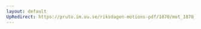 ```yaml
---
layout: default
UpRedirect: https://pruto.im.uu.se/riksdagen-motions-pdf/1870/mot_1870__ak__58.pdf
---
```

